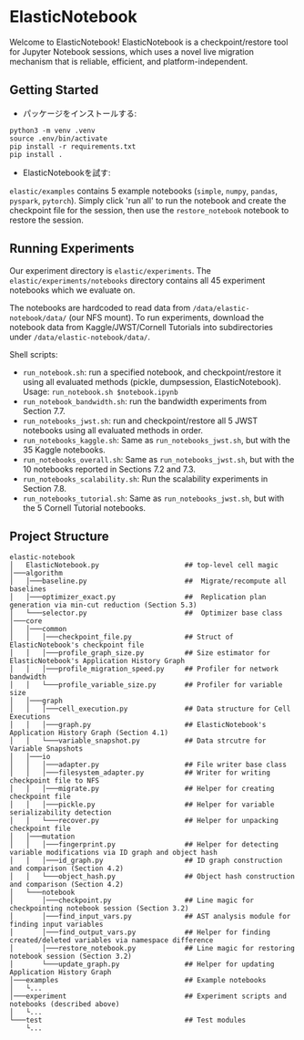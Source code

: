 # ElasticNotebook

Welcome to ElasticNotebook! ElasticNotebook is a checkpoint/restore tool for Jupyter Notebook sessions, which uses a 
novel live migration mechanism that is reliable, efficient, and platform-independent.

## Getting Started

- パッケージをインストールする:
```
python3 -m venv .venv
source .env/bin/activate
pip install -r requirements.txt
pip install .
```

- ElasticNotebookを試す:

`elastic/examples` contains 5 example notebooks (`simple`, `numpy`, `pandas`, `pyspark`, `pytorch`). Simply click 'run
all' to run the notebook and create the checkpoint file for the session, then use the `restore_notebook` notebook to
restore the session.

## Running Experiments

Our experiment directory is `elastic/experiments`. The `elastic/experiments/notebooks` directory contains all 45
experiment notebooks which we evaluate on. 

The notebooks are hardcoded to read data from `/data/elastic-notebook/data/` (our NFS mount). To run experiments, download
the notebook data from Kaggle/JWST/Cornell Tutorials into subdirectories under `/data/elastic-notebook/data/`.

Shell scripts:
 - `run_notebook.sh`: run a specified notebook, and checkpoint/restore it using all evaluated methods (pickle, dumpsession, ElasticNotebook). Usage: `run_notebook.sh $notebook.ipynb`
 - `run_notebook_bandwidth.sh`: run the bandwidth experiments from Section 7.7.
 - `run_notebooks_jwst.sh`: run and checkpoint/restore all 5 JWST notebooks using all evaluated methods in order.
 - `run_notebooks_kaggle.sh`: Same as `run_notebooks_jwst.sh`, but with the 35 Kaggle notebooks.
 - `run_notebooks_overall.sh`: Same as `run_notebooks_jwst.sh`, but with the 10 notebooks reported in Sections 7.2 and 7.3.
 - `run_notebooks_scalability.sh`: Run the scalability experiments in Section 7.8.
 - `run_notebooks_tutorial.sh`: Same as `run_notebooks_jwst.sh`, but with the 5 Cornell Tutorial notebooks.

## Project Structure

```
elastic-notebook
│   ElasticNotebook.py                     ## top-level cell magic
│───algorithm
│   │───baseline.py                        ##  Migrate/recompute all baselines
│   │───optimizer_exact.py                 ##  Replication plan generation via min-cut reduction (Section 5.3)
│   └───selector.py                        ##  Optimizer base class
│───core
│   │───common
│   │   │───checkpoint_file.py             ## Struct of ElasticNotebook's checkpoint file
│   │   │───profile_graph_size.py          ## Size estimator for ElasticNotebook's Application History Graph
│   │   │───profile_migration_speed.py     ## Profiler for network bandwidth
│   │   └───profile_variable_size.py       ## Profiler for variable size
│   │───graph
│   │   │───cell_execution.py              ## Data structure for Cell Executions
│   │   │───graph.py                       ## ElasticNotebook's Application History Graph (Section 4.1)
│   │   └───variable_snapshot.py           ## Data strcutre for Variable Snapshots
│   │───io
│   │   │───adapter.py                     ## File writer base class
│   │   │───filesystem_adapter.py          ## Writer for writing checkpoint file to NFS
│   │   │───migrate.py                     ## Helper for creating checkpoint file
│   │   │───pickle.py                      ## Helper for variable serializability detection
│   │   └───recover.py                     ## Helper for unpacking checkpoint file
│   │───mutation
│   │   │───fingerprint.py                 ## Helper for detecting variable modifications via ID graph and object hash
│   │   │───id_graph.py                    ## ID graph construction and comparison (Section 4.2)
│   │   └───object_hash.py                 ## Object hash construction and comparison (Section 4.2)
│   └───notebook
│       │───checkpoint.py                  ## Line magic for checkpointing notebook session (Section 3.2)
│       │───find_input_vars.py             ## AST analysis module for finding input variables
│       │───find_output_vars.py            ## Helper for finding created/deleted variables via namespace difference
│       │───restore_notebook.py            ## Line magic for restoring notebook session (Section 3.2)
│       └───update_graph.py                ## Helper for updating Application History Graph
│───examples                               ## Example notebooks
│   └...
│───experiment                             ## Experiment scripts and notebooks (described above)
│   └...
└───test                                   ## Test modules
    └...
```
